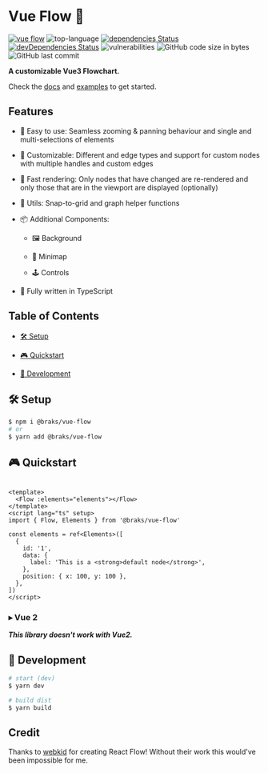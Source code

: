 # Vue Flow 🌊

[![vue flow](./src/assets/vue-flow.gif)](https://vue-flow.vercel.app/)
![top-language](https://img.shields.io/github/languages/top/bcakmakoglu/vue-flow)
[![dependencies Status](https://status.david-dm.org/gh/bcakmakoglu/vue-flow.svg)](https://david-dm.org/bcakmakoglu/vue-flow)
[![devDependencies Status](https://status.david-dm.org/gh/bcakmakoglu/vue-flow.svg?type=dev)](https://david-dm.org/bcakmakoglu/vue-flow?type=dev)
![vulnerabilities](https://img.shields.io/snyk/vulnerabilities/github/bcakmakoglu/vue-flow)
![GitHub code size in bytes](https://img.shields.io/github/languages/code-size/bcakmakoglu/vue-flow)
![GitHub last commit](https://img.shields.io/github/last-commit/bcakmakoglu/vue-flow)

__A customizable Vue3 Flowchart.__

Check the [docs](https://vue-flow.vercel.app/docs) and [examples](https://vue-flow.vercel.app/examples) to get started.

## Features

- 👶 Easy to use: Seamless zooming & panning behaviour and single and multi-selections of
  elements

- 🎨 Customizable: Different and edge types and support for custom nodes with multiple handles and custom edges

- 🚀 Fast rendering: Only nodes that have changed are re-rendered and only those that are in the viewport are displayed (optionally)

- 🧲 Utils: Snap-to-grid and graph helper functions

- 📦 Additional Components:

  - 🖼 Background

  - 🧭 Minimap

  - 🕹 Controls

- 🦾 Fully written in TypeScript

## Table of Contents

* [🛠 Setup](#-setup)

* [🎮 Quickstart](#-quickstart)

* [🧪 Development](#-development)

## 🛠 Setup

```bash
$ npm i @braks/vue-flow
# or
$ yarn add @braks/vue-flow
```

## 🎮 Quickstart

```vue

<template>
  <Flow :elements="elements"></Flow>
</template>
<script lang="ts" setup>
import { Flow, Elements } from '@braks/vue-flow'

const elements = ref<Elements>([
  {
    id: '1',
    data: {
      label: 'This is a <strong>default node</strong>',
    },
    position: { x: 100, y: 100 },
  },
])
</script>
```

### ▸ Vue 2

**_This library doesn't work with Vue2._**

## 🧪 Development

```bash
# start (dev)
$ yarn dev

# build dist
$ yarn build
```

## Credit

Thanks to [webkid](https://webkid.io/) for creating React Flow! Without their work this would've been impossible for me.
